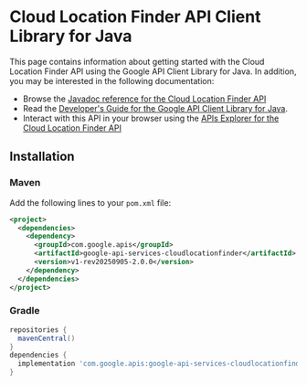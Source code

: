 # Cloud Location Finder API Client Library for Java



This page contains information about getting started with the Cloud Location Finder API
using the Google API Client Library for Java. In addition, you may be interested
in the following documentation:

* Browse the [Javadoc reference for the Cloud Location Finder API][javadoc]
* Read the [Developer's Guide for the Google API Client Library for Java][google-api-client].
* Interact with this API in your browser using the [APIs Explorer for the Cloud Location Finder API][api-explorer]

## Installation

### Maven

Add the following lines to your `pom.xml` file:

```xml
<project>
  <dependencies>
    <dependency>
      <groupId>com.google.apis</groupId>
      <artifactId>google-api-services-cloudlocationfinder</artifactId>
      <version>v1-rev20250905-2.0.0</version>
    </dependency>
  </dependencies>
</project>
```

### Gradle

```gradle
repositories {
  mavenCentral()
}
dependencies {
  implementation 'com.google.apis:google-api-services-cloudlocationfinder:v1-rev20250905-2.0.0'
}
```

[javadoc]: https://googleapis.dev/java/google-api-services-cloudlocationfinder/latest/index.html
[google-api-client]: https://github.com/googleapis/google-api-java-client/
[api-explorer]: https://developers.google.com/apis-explorer/#p/cloudlocationfinder/v1/
